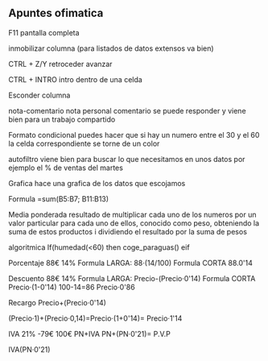 <h2 id="titulo">Apuntes ofimatica</h2>

F11 pantalla completa

inmobilizar columna (para listados de datos extensos va bien)

CTRL + Z/Y retroceder avanzar

CTRL + INTRO intro dentro de una celda

Esconder columna

nota-comentario nota personal comentario se puede responder y viene bien para un trabajo compartido

Formato condicional puedes hacer que si hay un numero entre el 30 y el 60 la celda correspondiente se torne de un color

autofiltro viene bien para buscar lo que necesitamos en unos datos por ejemplo el % de ventas del martes

Grafica hace una grafica de los datos que escojamos

Formula =sum(B5:B7; B11:B13)

Media ponderada resultado de multiplicar cada uno de los numeros por un valor particular para cada uno de ellos, conocido como peso, obteniendo la suma de estos productos i dividiendo el resultado por la suma de pesos

algoritmica If(humedad(<60) then
                coge_paraguas()
            eif
          
Porcentaje 88€ 14% Formula LARGA: 88·(14/100) Formula CORTA 88.0'14

Descuento 88€ 14% Formula LARGA: Precio-(Precio·0'14) Formula CORTA Precio·(1-0'14) 100-14=86 Precio·0'86

Recargo Precio+(Precio·0'14)

(Precio·1)+(Precio·0,14)=Precio·(1+0'14)= Precio·1'14

IVA 21% -79€  100€    PN+IVA  PN+(PN·0'21)= P.V.P

IVA(PN·0'21)
